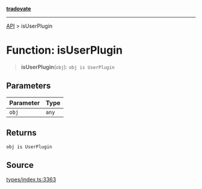 [**tradovate**](../README.md)

***

[API](../API.md) > isUserPlugin

# Function: isUserPlugin

> **isUserPlugin**(`obj`): `obj is UserPlugin`

## Parameters

| Parameter | Type |
| :------ | :------ |
| `obj` | `any` |

## Returns

`obj is UserPlugin`

## Source

[types/index.ts:3363](https://github.com/cgilly2fast/tradovate-typescript/blob/b1caea5/src/types/index.ts#L3363)
